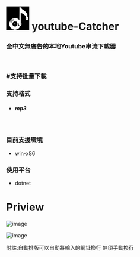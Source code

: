 # ![image](https://github.com/mokuri9518/youtube-Catcher/blob/main/mp3%20catch/mp3%20catch/bin/Debug/net8.0-windows/AppData/catch%20pixel.png?raw=true) youtube-Catcher
### 全中文無廣告的本地Youtube串流下載器
<br/>

### #支持批量下載

### 支持格式
- ##### mp3

<br/>

### 目前支援環境
- win-x86

### 使用平台
- dotnet

# Priview



![image](https://github.com/user-attachments/assets/f3e5dff0-1f28-4da5-9bb4-b9f889dbfb60)

![image](https://github.com/user-attachments/assets/12e15b26-4f48-4514-b3a3-67b139c04d86)


附註:自動排版可以自動將輸入的網址換行
無須手動換行
